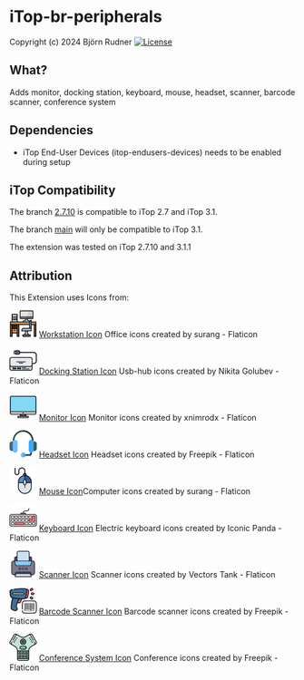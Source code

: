 # iTop-br-peripherals

Copyright (c) 2024 Björn Rudner
[![License](https://img.shields.io/github/license/rudnerbjoern/iTop-br-peripherals)](https://github.com/rudnerbjoern/iTop-br-peripherals/blob/main/LICENSE)

## What?

Adds monitor, docking station, keyboard, mouse, headset, scanner, barcode scanner, conference system

## Dependencies

* iTop End-User Devices (itop-endusers-devices) needs to be enabled during setup

## iTop Compatibility

The branch [2.7.10](https://github.com/rudnerbjoern/iTop-br-peripherals/tree/itop/2.7) is compatible to iTop 2.7 and iTop 3.1.

The branch [main](https://github.com/rudnerbjoern/iTop-br-peripherals/tree/main) will only be compatible to iTop 3.1.

The extension was tested on iTop 2.7.10 and 3.1.1

## Attribution

This Extension uses Icons from:

![Workstation Icon](br-peripherals/images/workstation.png) [Workstation Icon](https://www.flaticon.com/free-icons/office) Office icons created by surang - Flaticon

![Docking Station Icon](br-peripherals/images/usb-hub.png) [Docking Station Icon](https://www.flaticon.com/free-icons/usb-hub) Usb-hub icons created by Nikita Golubev - Flaticon

![Monitor Icon](br-peripherals/images/monitor.png) [Monitor Icon](https://www.flaticon.com/free-icons/monitor) Monitor icons created by xnimrodx - Flaticon

![Headset Icon](br-peripherals/images/headset.png) [Headset Icon](https://www.flaticon.com/free-icons/headset) Headset icons created by Freepik - Flaticon

![Mouse Icon](br-peripherals/images/mouse.png) [Mouse Icon](https://www.flaticon.com/free-icons/computer)Computer icons created by surang - Flaticon

![Keyboard Icon](br-peripherals/images/keyboard.png) [Keyboard Icon](https://www.flaticon.com/free-icons/electric-keyboard) Electric keyboard icons created by Iconic Panda - Flaticon

![Scanner Icon](br-peripherals/images/scanner.png) [Scanner Icon](https://www.flaticon.com/free-icons/scanner) Scanner icons created by Vectors Tank - Flaticon

![Barcode Scanner Icon](br-peripherals/images/barcode-scanner.png) [Barcode Scanner Icon](https://www.flaticon.com/free-icons/barcode-scanner) Barcode scanner icons created by Freepik - Flaticon

![Conference System Icon](br-peripherals/images/conference-system.png) [Conference System Icon](https://www.flaticon.com/free-icons/conference) Conference icons created by Freepik - Flaticon
